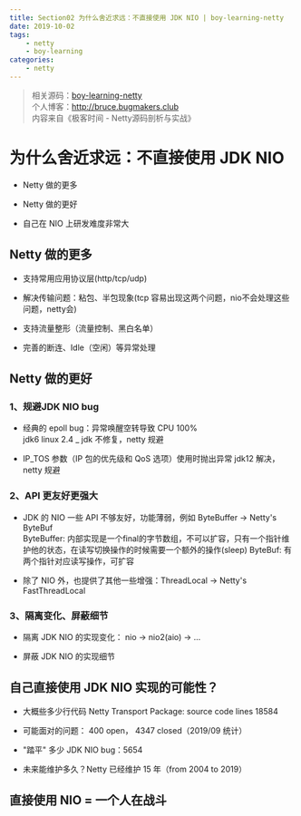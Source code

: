 ```yaml
---
title: Section02 为什么舍近求远：不直接使用 JDK NIO | boy-learning-netty
date: 2019-10-02
tags: 
    - netty
    - boy-learning
categories: 
    - netty
---
```

<!--more-->
> 相关源码：[boy-learning-netty](https://github.com/BruceOuyang/boy-learning-netty)   
> 个人博客：http://bruce.bugmakers.club  
> 内容来自《极客时间 - Netty源码剖析与实战》

# 为什么舍近求远：不直接使用 JDK NIO

* Netty 做的更多

* Netty 做的更好

* 自己在 NIO 上研发难度非常大

## Netty 做的更多

* 支持常用应用协议层(http/tcp/udp)

* 解决传输问题：粘包、半包现象(tcp 容易出现这两个问题，nio不会处理这些问题，netty会)

* 支持流量整形（流量控制、黑白名单）

* 完善的断连、Idle（空闲）等异常处理

## Netty 做的更好

### 1、规避JDK NIO bug

* 经典的 epoll bug：异常唤醒空转导致 CPU 100%  
jdk6 linux 2.4 _ jdk 不修复，netty 规避

* IP_TOS 参数（IP 包的优先级和 QoS 选项）使用时抛出异常
jdk12 解决，netty 规避

### 2、API 更友好更强大

* JDK 的 NIO 一些 API 不够友好，功能薄弱，例如 ByteBuffer -> Netty's ByteBuf  
ByteBuffer: 内部实现是一个final的字节数组，不可以扩容，只有一个指针维护他的状态，在读写切换操作的时候需要一个额外的操作(sleep)
ByteBuf: 有两个指针对应读写操作，可扩容

* 除了 NIO 外，也提供了其他一些增强：ThreadLocal -> Netty's FastThreadLocal

### 3、隔离变化、屏蔽细节

* 隔离 JDK NIO 的实现变化： nio -> nio2(aio) -> ...

* 屏蔽 JDK NIO 的实现细节

## 自己直接使用 JDK NIO 实现的可能性？

* 大概些多少行代码
Netty Transport Package: source code lines 18584

* 可能面对的问题： 400 open， 4347 closed（2019/09 统计）

* "踏平" 多少 JDK NIO bug：5654

* 未来能维护多久？Netty 已经维护 15 年（from 2004 to 2019）

## 直接使用 NIO = 一个人在战斗